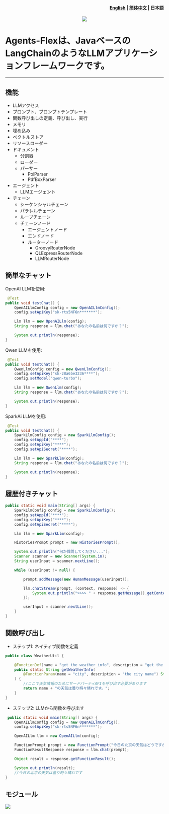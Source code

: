 <h4 align="right"><a href="./readme.md">English</a> | <a href="./readme_zh.md">简体中文</a> | <strong>日本語</strong></h4>

<p align="center">
    <img src="./docs/assets/images/banner.png"/>
</p>


# Agents-Flexは、JavaベースのLangChainのようなLLMアプリケーションフレームワークです。

---

## 機能

- LLMアクセス
- プロンプト、プロンプトテンプレート
- 関数呼び出しの定義、呼び出し、実行
- メモリ
- 埋め込み
- ベクトルストア
- リソースローダー
- ドキュメント
  - 分割器
  - ローダー
  - パーサー
    - PoiParser
    - PdfBoxParser
- エージェント
  - LLMエージェント
- チェーン
  - シーケンシャルチェーン
  - パラレルチェーン
  - ループチェーン
  - チェーンノード
    - エージェントノード
    - エンドノード
    - ルーターノード
      - GroovyRouterNode
      - QLExpressRouterNode
      - LLMRouterNode

## 簡単なチャット

OpenAI LLMを使用:

```java
 @Test
public void testChat() {
    OpenAILlmConfig config = new OpenAILlmConfig();
    config.setApiKey("sk-rts5NF6n*******");

    Llm llm = new OpenAILlm(config);
    String response = llm.chat("あなたの名前は何ですか？");

    System.out.println(response);
}
```


Qwen LLMを使用:

```java
 @Test
public void testChat() {
    QwenLlmConfig config = new QwenLlmConfig();
    config.setApiKey("sk-28a6be3236****");
    config.setModel("qwen-turbo");

    Llm llm = new QwenLlm(config);
    String response = llm.chat("あなたの名前は何ですか？");

    System.out.println(response);
}
```


SparkAi LLMを使用:

```java
 @Test
public void testChat() {
    SparkLlmConfig config = new SparkLlmConfig();
    config.setAppId("****");
    config.setApiKey("****");
    config.setApiSecret("****");

    Llm llm = new SparkLlm(config);
    String response = llm.chat("あなたの名前は何ですか？");

    System.out.println(response);
}
```

## 履歴付きチャット


```java
public static void main(String[] args) {
    SparkLlmConfig config = new SparkLlmConfig();
    config.setAppId("****");
    config.setApiKey("****");
    config.setApiSecret("****");

    Llm llm = new SparkLlm(config);

    HistoriesPrompt prompt = new HistoriesPrompt();

    System.out.println("何か質問してください...");
    Scanner scanner = new Scanner(System.in);
    String userInput = scanner.nextLine();

    while (userInput != null) {

        prompt.addMessage(new HumanMessage(userInput));

        llm.chatStream(prompt, (context, response) -> {
            System.out.println(">>>> " + response.getMessage().getContent());
        });

        userInput = scanner.nextLine();
    }
}
```

## 関数呼び出し

- ステップ1: ネイティブ関数を定義

```java
public class WeatherUtil {

    @FunctionDef(name = "get_the_weather_info", description = "get the weather info")
    public static String getWeatherInfo(
        @FunctionParam(name = "city", description = "the city name") String name
    ) {
        //ここで天気情報のためにサードパーティAPIを呼び出す必要があります
        return name + "の天気は曇り時々晴れです。";
    }
}

```

- ステップ2: LLMから関数を呼び出す

```java
 public static void main(String[] args) {
    OpenAILlmConfig config = new OpenAILlmConfig();
    config.setApiKey("sk-rts5NF6n*******");

    OpenAILlm llm = new OpenAILlm(config);

    FunctionPrompt prompt = new FunctionPrompt("今日の北京の天気はどうですか？", WeatherUtil.class);
    FunctionResultResponse response = llm.chat(prompt);

    Object result = response.getFunctionResult();

    System.out.println(result);
    //今日の北京の天気は曇り時々晴れです
}
```


## モジュール

![](./docs/assets/images/modules.jpg)
